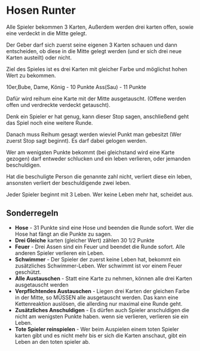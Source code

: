 # Hosen Runter

Alle Spieler bekommen 3 Karten, Außerdem werden drei karten offen, sowie eine verdeckt in die Mitte gelegt.

Der Geber darf sich zuerst seine eigenen 3 Karten schauen und dann entscheiden, ob diese in die Mitte gelegt werden (und er sich drei neue Karten austeilt) oder nicht.

Ziel des Spieles ist es drei Karten mit gleicher Farbe und möglichst hohen Wert zu bekommen.

10er,Bube, Dame, König - 10 Punkte
Ass(Sau) - 11 Punkte

Dafür wird reihum eine Karte mit der Mitte ausgetauscht. (Offene werden offen und verdreckte verdeckt getauscht).

Denk ein Spieler er hat genug, kann dieser Stop sagen, anschließend geht das Spiel noch eine weitere Runde.

Danach muss Reihum gesagt werden wieviel Punkt man gebesitzt (Wer zuerst Stop sagt beginnt). Es darf dabei gelogen werden.

Wer am wenigsten Punkte bekommt (bei gleichstand wird eine Karte gezogen) darf entweder schlucken und ein leben verlieren, oder jemanden beschuldigen.

Hat die beschuligte Person die genannte zahl nicht, verliert diese ein leben, ansonsten verliert der beschuldigende zwei leben.

Jeder Spieler beginnt mit 3 Leben. Wer keine Leben mehr hat, scheidet aus.

## Sonderregeln

* **Hose** - 31 Punkte sind eine Hose und beenden die Runde sofort. Wer die Hose hat fängt an die Punkte zu sagen.
* **Drei Gleiche** karten (gleicher Wert) zählen 30 1/2 Punkte
* **Feuer** - Drei Assen sind ein Feuer und beendet die Runde sofort. Alle anderen Spieler verlieren ein Leben.
* **Schwimmer** -  Der Spieler der zuerst keine Leben hat, bekommt ein zusätzliches Schwimmer-Leben. Wer schwimmt ist vor einem Feuer geschützt.
* **Alle Austauschen** - Statt eine Karte zu nehmen, können alle drei Karten ausgetauscht werden
* **Verpflichtendes Austauschen** - Liegen drei Karten der gleichen Farbe in der Mitte, so MÜSSEN alle ausgetauscht werden. Das kann eine Kettenreaktion auslösen, die allerding nur maximal eine Runde geht.
* **Zusätzliches Anschuldigen** - Es dürfen auch Spieler anschuldigen die nicht am wenigsten Punkte haben. wenn sie verlieren, verlieren sie ein Leben.
* **Tote Spieler reinspielen** -  Wer beim Auspielen einem toten Spieler karten gibt und es nicht mehr bis er sich die Karten anschaut, gibt ein Leben an den toten spieler ab.

